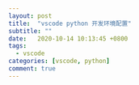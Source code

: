 ```yaml
---
layout: post
title:  "vscode python 开发环境配置"
subtitle: ""
date:   2020-10-14 10:13:45 +0800
tags:
  - vscode
categories: [vscode, python]
comment: true
---
```


